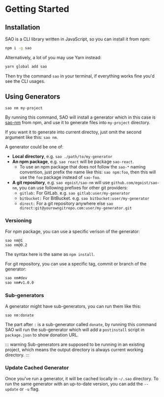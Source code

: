# Getting Started

## Installation

SAO is a CLI library written in JavaScript, so you can install it from npm:

```bash
npm i -g sao
```

Alternatively, a lot of you may use Yarn instead:

```bash
yarn global add sao
```

Then try the command `sao` in your terminal, if everything works fine you'd see the CLI usages.

## Using Generators

```bash
sao nm my-project
```

By running this command, SAO will install a generator which in this case is [sao-nm](https://npm.im/sao-nm) from npm, and use it to generate files into `my-project` directory.

If you want it to generate into current directoy, just omit the second argument like this: `sao nm`.

A generator could be one of:

- __Local directory__, e.g. `sao ./path/to/my-generator`
- __An npm package__, e.g. `sao react` will be package `sao-react`.
  - To use an npm package that does not follow the `sao-*` naming convention, just prefix the name like this: `sao npm:foo`, then this will use the `foo` package instead of `sao-foo`.
- __A git repository__, e.g. `sao egoist/sao-nm` will use `github.com/egoist/sao-nm`, you can use following prefixes for other git providers:
  - `gitlab:` For GitLab. e.g. `sao gitlab:user/my-generator`
  - `bitbucket:` For BitBucket. e.g. `sao bitbucket:user/my-generator`
  - `direct:` For a git repository anywhere else `sao direct:git@yourowngitrepo.com:user/my-generator.git`

### Versioning

For npm package, you can use a specific verison of the generator:

```bash
sao nm@1
sao nm@0.2
```

The syntax here is the same as `npm install`.

For git repository, you can use a specific tag, commit or branch of the generator:

```bash
sao nm#dev
sao nm#v1.0.0
```

### Sub-generators

A generator might have sub-generators, you can run them like this:

```bash
sao nm:donate
```

The part after `:` is a sub-generator called `donate`, by running this command SAO will run the sub-generator which will add a `postinstall` script in `package.json` to show donation URL.

::: warning
Sub-generators are supposed to be running in an existing project, which means the output directory is always current working directory.
:::

### Update Cached Generator

Once you've run a generator, it will be cached locally in `~/.sao` directory. To run the same generator with an up-to-date version, you can add the `--update` or `-u` flag.
